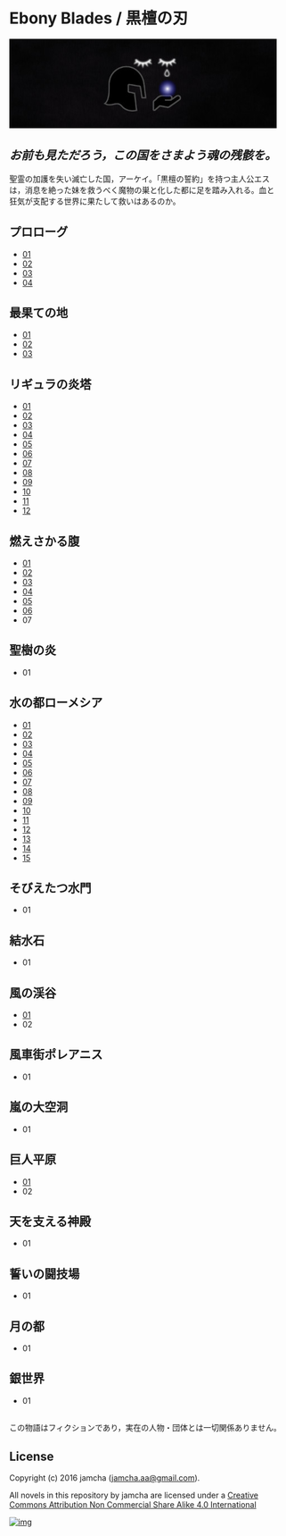 # Ebony Blades / 黒檀の刃

![img](ebonyblades-header.jpg)  

## *お前も見ただろう，この国をさまよう魂の残骸を。*

聖霊の加護を失い滅亡した国，アーケイ。「黒檀の誓約」を持つ主人公エス  
は，消息を絶った妹を救うべく魔物の巣と化した都に足を踏み入れる。血と  
狂気が支配する世界に果たして救いはあるのか。  

## プロローグ

-   [01](https://github.com/jamcha-aa/EbonyBlades/blob/master/articles/prologue/01.md)
-   [02](https://github.com/jamcha-aa/EbonyBlades/blob/master/articles/prologue/02.md)
-   [03](https://github.com/jamcha-aa/EbonyBlades/blob/master/articles/prologue/03.md)
-   [04](https://github.com/jamcha-aa/EbonyBlades/blob/master/articles/prologue/04.md)

## 最果ての地

-   [01](https://github.com/jamcha-aa/EbonyBlades/blob/master/articles/basecamp/01.md)
-   [02](https://github.com/jamcha-aa/EbonyBlades/blob/master/articles/basecamp/02.md)
-   [03](https://github.com/jamcha-aa/EbonyBlades/blob/master/articles/basecamp/03.md)

## リギュラの炎塔

-   [01](https://github.com/jamcha-aa/EbonyBlades/blob/master/articles/ligulastower/01.md)
-   [02](https://github.com/jamcha-aa/EbonyBlades/blob/master/articles/ligulastower/02.md)
-   [03](https://github.com/jamcha-aa/EbonyBlades/blob/master/articles/ligulastower/03.md)
-   [04](https://github.com/jamcha-aa/EbonyBlades/blob/master/articles/ligulastower/04.md)
-   [05](https://github.com/jamcha-aa/EbonyBlades/blob/master/articles/ligulastower/05.md)
-   [06](https://github.com/jamcha-aa/EbonyBlades/blob/master/articles/ligulastower/06.md)
-   [07](https://github.com/jamcha-aa/EbonyBlades/blob/master/articles/ligulastower/07.md)
-   [08](https://github.com/jamcha-aa/EbonyBlades/blob/master/articles/ligulastower/08.md)
-   [09](https://github.com/jamcha-aa/EbonyBlades/blob/master/articles/ligulastower/09.md)
-   [10](https://github.com/jamcha-aa/EbonyBlades/blob/master/articles/ligulastower/10.md)
-   [11](https://github.com/jamcha-aa/EbonyBlades/blob/master/articles/ligulastower/11.md)
-   [12](https://github.com/jamcha-aa/EbonyBlades/blob/master/articles/ligulastower/12.md)

## 燃えさかる腹

-   [01](https://github.com/jamcha-aa/EbonyBlades/blob/master/articles/meltystomach/01.md)
-   [02](https://github.com/jamcha-aa/EbonyBlades/blob/master/articles/meltystomach/02.md)
-   [03](https://github.com/jamcha-aa/EbonyBlades/blob/master/articles/meltystomach/03.md)
-   [04](https://github.com/jamcha-aa/EbonyBlades/blob/master/articles/meltystomach/04.md)
-   [05](https://github.com/jamcha-aa/EbonyBlades/blob/master/articles/meltystomach/05.md)
-   [06](https://github.com/jamcha-aa/EbonyBlades/blob/master/articles/meltystomach/06.md)
-   07

## 聖樹の炎

-   01

## 水の都ローメシア

-   [01](https://github.com/jamcha-aa/EbonyBlades/blob/master/articles/lawmessiah/01.md)
-   [02](https://github.com/jamcha-aa/EbonyBlades/blob/master/articles/lawmessiah/02.md)
-   [03](https://github.com/jamcha-aa/EbonyBlades/blob/master/articles/lawmessiah/03.md)
-   [04](https://github.com/jamcha-aa/EbonyBlades/blob/master/articles/lawmessiah/04.md)
-   [05](https://github.com/jamcha-aa/EbonyBlades/blob/master/articles/lawmessiah/05.md)
-   [06](https://github.com/jamcha-aa/EbonyBlades/blob/master/articles/lawmessiah/06.md)
-   [07](https://github.com/jamcha-aa/EbonyBlades/blob/master/articles/lawmessiah/07.md)
-   [08](https://github.com/jamcha-aa/EbonyBlades/blob/master/articles/lawmessiah/08.md)
-   [09](https://github.com/jamcha-aa/EbonyBlades/blob/master/articles/lawmessiah/09.md)
-   [10](https://github.com/jamcha-aa/EbonyBlades/blob/master/articles/lawmessiah/10.md)
-   [11](https://github.com/jamcha-aa/EbonyBlades/blob/master/articles/lawmessiah/11.md)
-   [12](https://github.com/jamcha-aa/EbonyBlades/blob/master/articles/lawmessiah/12.md)
-   [13](https://github.com/jamcha-aa/EbonyBlades/blob/master/articles/lawmessiah/13.md)
-   [14](https://github.com/jamcha-aa/EbonyBlades/blob/master/articles/lawmessiah/14.md)
-   [15](https://github.com/jamcha-aa/EbonyBlades/blob/master/articles/lawmessiah/15.md)

## そびえたつ水門

-   01

## 結水石

-   01

## 風の渓谷

-   [01](https://github.com/jamcha-aa/EbonyBlades/blob/master/articles/stormvalley/01.md)
-   02

## 風車街ポレアニス

-   01

## 嵐の大空洞

-   01

## 巨人平原

-   [01](https://github.com/jamcha-aa/EbonyBlades/blob/master/articles/planeofgiant/01.md)
-   02

## 天を支える神殿

-   01

## 誓いの闘技場

-   01

## 月の都

-   01

## 銀世界

-   01

## 

この物語はフィクションであり，実在の人物・団体とは一切関係ありません。  

## License

Copyright (c) 2016 jamcha (jamcha.aa@gmail.com).  

All novels in this repository by jamcha are licensed under a [Creative Commons Attribution Non Commercial Share Alike 4.0 International](http://creativecommons.org/licenses/by-nc-sa/4.0/deed)  

[![img](http://i.creativecommons.org/l/by-nc-sa/3.0/80x15.png)](http://creativecommons.org/licenses/by-nc-sa/4.0/deed)